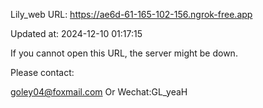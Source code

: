 Lily_web URL: https://ae6d-61-165-102-156.ngrok-free.app

Updated at: 2024-12-10 01:17:15

If you cannot open this URL, the server might be down.

Please contact: 

goley04@foxmail.com Or Wechat:GL_yeaH